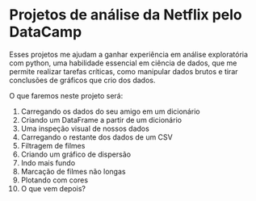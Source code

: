 
# Projetos de análise da Netflix pelo DataCamp

Esses projetos me ajudam a ganhar experiência em análise exploratória com python, uma habilidade essencial em ciência de dados, que me permite realizar tarefas críticas, como manipular dados brutos e tirar conclusões de gráficos que crio dos dados.

O que faremos neste projeto será:
1. Carregando os dados do seu amigo em um dicionário
2. Criando um DataFrame a partir de um dicionário
3. Uma inspeção visual de nossos dados
4. Carregando o restante dos dados de um CSV
5. Filtragem de filmes
6. Criando um gráfico de dispersão
7. Indo mais fundo
8. Marcação de filmes não longas
9. Plotando com cores
10. O que vem depois?

